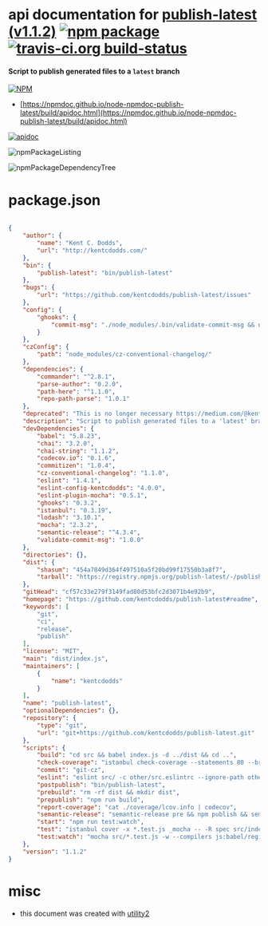 # api documentation for  [publish-latest (v1.1.2)](https://github.com/kentcdodds/publish-latest#readme)  [![npm package](https://img.shields.io/npm/v/npmdoc-publish-latest.svg?style=flat-square)](https://www.npmjs.org/package/npmdoc-publish-latest) [![travis-ci.org build-status](https://api.travis-ci.org/npmdoc/node-npmdoc-publish-latest.svg)](https://travis-ci.org/npmdoc/node-npmdoc-publish-latest)
#### Script to publish generated files to a `latest` branch

[![NPM](https://nodei.co/npm/publish-latest.png?downloads=true&downloadRank=true&stars=true)](https://www.npmjs.com/package/publish-latest)

- [https://npmdoc.github.io/node-npmdoc-publish-latest/build/apidoc.html](https://npmdoc.github.io/node-npmdoc-publish-latest/build/apidoc.html)

[![apidoc](https://npmdoc.github.io/node-npmdoc-publish-latest/build/screenCapture.buildCi.browser.%252Ftmp%252Fbuild%252Fapidoc.html.png)](https://npmdoc.github.io/node-npmdoc-publish-latest/build/apidoc.html)

![npmPackageListing](https://npmdoc.github.io/node-npmdoc-publish-latest/build/screenCapture.npmPackageListing.svg)

![npmPackageDependencyTree](https://npmdoc.github.io/node-npmdoc-publish-latest/build/screenCapture.npmPackageDependencyTree.svg)



# package.json

```json

{
    "author": {
        "name": "Kent C. Dodds",
        "url": "http://kentcdodds.com/"
    },
    "bin": {
        "publish-latest": "bin/publish-latest"
    },
    "bugs": {
        "url": "https://github.com/kentcdodds/publish-latest/issues"
    },
    "config": {
        "ghooks": {
            "commit-msg": "./node_modules/.bin/validate-commit-msg && npm run eslint && npm t && npm run check-coverage && echo 'pre-commit checks good 👍'"
        }
    },
    "czConfig": {
        "path": "node_modules/cz-conventional-changelog/"
    },
    "dependencies": {
        "commander": "^2.8.1",
        "parse-author": "0.2.0",
        "path-here": "^1.1.0",
        "repo-path-parse": "1.0.1"
    },
    "deprecated": "This is no longer necessary https://medium.com/@kentcdodds/why-i-don-t-commit-generated-files-to-master-a4d76382564",
    "description": "Script to publish generated files to a 'latest' branch",
    "devDependencies": {
        "babel": "5.8.23",
        "chai": "3.2.0",
        "chai-string": "1.1.2",
        "codecov.io": "0.1.6",
        "commitizen": "1.0.4",
        "cz-conventional-changelog": "1.1.0",
        "eslint": "1.4.1",
        "eslint-config-kentcdodds": "4.0.0",
        "eslint-plugin-mocha": "0.5.1",
        "ghooks": "0.3.2",
        "istanbul": "0.3.19",
        "lodash": "3.10.1",
        "mocha": "2.3.2",
        "semantic-release": "^4.3.4",
        "validate-commit-msg": "1.0.0"
    },
    "directories": {},
    "dist": {
        "shasum": "454a7849d364f497510a5f20bd99f17550b3a8f7",
        "tarball": "https://registry.npmjs.org/publish-latest/-/publish-latest-1.1.2.tgz"
    },
    "gitHead": "cf57c33e279f3149fad80d53bfc2d3071b4e92b9",
    "homepage": "https://github.com/kentcdodds/publish-latest#readme",
    "keywords": [
        "git",
        "ci",
        "release",
        "publish"
    ],
    "license": "MIT",
    "main": "dist/index.js",
    "maintainers": [
        {
            "name": "kentcdodds"
        }
    ],
    "name": "publish-latest",
    "optionalDependencies": {},
    "repository": {
        "type": "git",
        "url": "git+https://github.com/kentcdodds/publish-latest.git"
    },
    "scripts": {
        "build": "cd src && babel index.js -d ../dist && cd ..",
        "check-coverage": "istanbul check-coverage --statements 80 --branches 58 --functions 90 --lines 80",
        "commit": "git-cz",
        "eslint": "eslint src/ -c other/src.eslintrc --ignore-path other/src.eslintignore && eslint src/*.test.js",
        "postpublish": "bin/publish-latest",
        "prebuild": "rm -rf dist && mkdir dist",
        "prepublish": "npm run build",
        "report-coverage": "cat ./coverage/lcov.info | codecov",
        "semantic-release": "semantic-release pre && npm publish && semantic-release post",
        "start": "npm run test:watch",
        "test": "istanbul cover -x *.test.js _mocha -- -R spec src/index.test.js --compilers js:babel/register",
        "test:watch": "mocha src/*.test.js -w --compilers js:babel/register"
    },
    "version": "1.1.2"
}
```



# misc
- this document was created with [utility2](https://github.com/kaizhu256/node-utility2)
